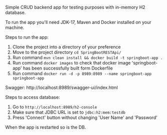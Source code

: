 Simple CRUD backend app for testing purposes with in-memory H2 database.

To run the app you'll need JDK-17, Maven and Docker installed on your machine.

Steps to run the app:
1) Clone the project into a directory of your preference
2) Move to the project directory ```cd SpringBootRESTApi/```
3) Run command ```mvn clean install && docker build -t springboot-app .```
4) Run command ```docker images``` to check that docker image 'springboot-app' has been successfully built form Dockerfile
5) Run command ```docker run -d -p 8989:8989 --name springboot-app springboot-app```

Swagger:
http://localhost:8989/swagger-ui/index.html

Steps to access database:
1) Go to ```http://localhost:8989/h2-console```
2) Make sure that JDBC URL is set to ```jdbc:h2:mem:testdb```
3) Press 'Connect' button without changing 'User Name' and 'Password'

When the app is restarted so is the DB.
